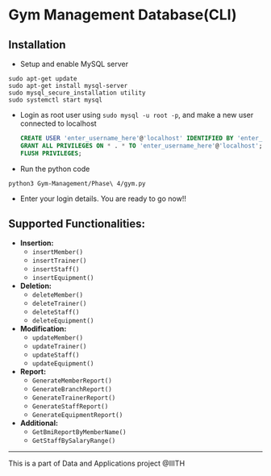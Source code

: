 # Gym Management Database(CLI)


## Installation

- Setup and enable MySQL server

```
sudo apt-get update
sudo apt-get install mysql-server
sudo mysql_secure_installation utility
sudo systemctl start mysql
```

- Login as root user using `sudo mysql -u root -p`, and make a new user connected to localhost

  ```sql
  CREATE USER 'enter_username_here'@'localhost' IDENTIFIED BY 'enter_password_here';
  GRANT ALL PRIVILEGES ON * . * TO 'enter_username_here'@'localhost';
  FLUSH PRIVILEGES;
  ```

  

- Run the python code

```
python3 Gym-Management/Phase\ 4/gym.py 
```

- Enter your login details. You are ready to go now!!

## Supported Functionalities:

- **Insertion:**
  - `insertMember()`
  - `insertTrainer()`
  - `insertStaff()`
  - `insertEquipment()`
- **Deletion:**
  - `deleteMember()`
  - `deleteTrainer()`
  - `deleteStaff()`
  - `deleteEquipment()`
- **Modification:**
  - `updateMember()`
  - `updateTrainer()`
  - `updateStaff()`
  - `updateEquipment()`
- **Report:**
  - `GenerateMemberReport()`
  - `GenerateBranchReport()`
  - `GenerateTrainerReport()`
  - `GenerateStaffReport()`
  - `GenerateEquipmentReport()`
- **Additional:**
  - `GetBmiReportByMemberName()`
  - `GetStaffBySalaryRange()`

<hr>

This is a part of Data and Applications project @IIITH

